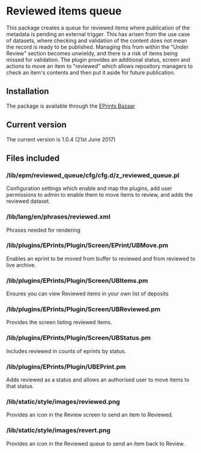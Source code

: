 # Reviewed items queue
This package creates a queue for reviewed items where publication of the metadata is pending an external trigger. This has arisen from the use case of datasets, where checking and validation of the content does not mean the record is ready to be published. Managing this from within the "Under Review" section becomes unwieldy, and there is a risk of items being missed for validation. The plugin provides an additional status, screen and actions to move an item to "reviewed" which allows repository managers to check an item's contents and then put it aside for future publication.

## Installation
The package is available through the [EPrints Bazaar](http://bazaar.eprints.org/id/eprint/494)

## Current version

The current version is 1.0.4 (21st June 2017)

## Files included

### /lib/epm/reviewed_queue/cfg/cfg.d/z_reviewed_queue.pl

Configuration settings which enable and map the plugins, add user permissions to admin to enable them to move items to review, and adds the reviewed dataset.

### /lib/lang/en/phrases/reviewed.xml

Phrases needed for rendering

### /lib/plugins/EPrints/Plugin/Screen/EPrint/UBMove.pm

Enables an eprint to be moved from buffer to reviewed and from reviewed to live archive.

### /lib/plugins/EPrints/Plugin/Screen/UBItems.pm

Ensures you can view Reviewed items in your own list of deposits

### /lib/plugins/EPrints/Plugin/Screen/UBReviewed.pm

Provides the screen listing reviewed items.

### /lib/plugins/EPrints/Plugin/Screen/UBStatus.pm

Includes reviewed in counts of eprints by status.

### /lib/plugins/EPrints/Plugin/UBEPrint.pm

Adds reviewed as a status and allows an authorised user to move items to that status.

### /lib/static/style/images/reviewed.png

Provides an icon in the Review screen to send an item to Reviewed.

### /lib/static/style/images/revert.png

Provides an icon in the Reviewed queue to send an item back to Review.